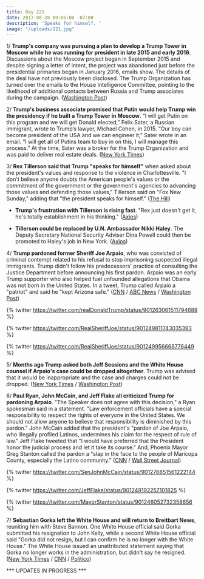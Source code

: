 ```yaml
---
title: Day 221
date: 2017-08-28 09:05:00 -07:00
description: 'Speaks for himself. '
image: "/uploads/221.jpg"
---
```


1/ **Trump's company was pursuing a plan to develop a Trump Tower in Moscow while he was running for president in late 2015 and early 2016**. Discussions about the Moscow project began in September 2015 and despite signing a letter of intent, the project was abandoned just before the presidential primaries began in January 2016, emails show. The details of the deal have not previously been disclosed. The Trump Organization has turned over the emails to the House Intelligence Committee, pointing to the likelihood of additional contacts between Russia and Trump associates during the campaign. ([Washington Post](https://www.washingtonpost.com/politics/trumps-business-sought-deal-on-a-trump-tower-in-moscow-while-he-ran-for-president/2017/08/27/d6e95114-8b65-11e7-91d5-ab4e4bb76a3a_story.html))

2/ **Trump's business associate promised that Putin would help Trump win the presidency if he built a Trump Tower in Moscow**. “I will get Putin on this program and we will get Donald elected,” Felix Sater, a Russian immigrant, wrote to Trump’s lawyer, Michael Cohen, in 2015. “Our boy can become president of the USA and we can engineer it,” Sater wrote in an email. “I will get all of Putins team to buy in on this, I will manage this process.” At the time, Sater was a broker for the Trump Organization and was paid to deliver real estate deals. ([New York Times](https://www.nytimes.com/2017/08/28/us/politics/trump-tower-putin-felix-sater.html))

3/ **Rex Tillerson said that Trump "speaks for himself"** when asked about the president's values and response to the violence in Charlottesville. "I don't believe anyone doubts the American people's values or the commitment of the government or the government's agencies to advancing those values and defending those values," Tillerson said on "Fox New Sunday," adding that "the president speaks for himself." ([The Hill](http://thehill.com/homenews/administration/348170-tillerson-trump-speaks-for-himself))

* **Trump's frustration with Tillerson is rising fast**. "Rex just doesn't get it, he's totally establishment in his thinking." ([Axios](https://www.axios.com/scoop-trump-frustration-with-tillerson-rising-fast-2478123564.html))

* **Tillerson could be replaced by U.N. Ambassador Nikki Haley**. The Deputy Secretary National Security Adviser Dina Powell could then be promoted to Haley's job in New York. ([Axios](https://www.axios.com/tillerson-switcheroo-may-happen-sooner-than-expected-2478556632.html))

4/ **Trump pardoned former Sheriff Joe Arpaio**, who was convicted of criminal contempt related to his refusal to stop imprisoning suspected illegal immigrants. Trump didn't follow his predecessors' practice of consulting the Justice Department before announcing his first pardon. Arpaio was an early Trump supporter who also helped fuel unfounded allegations that Obama was not born in the United States. In a tweet, Trump called Arpaio a "patriot" and said he "kept Arizona safe." ([CNN](http://www.cnn.com/2017/08/25/politics/sheriff-joe-arpaio-donald-trump-pardon/index.html) / [ABC News](http://abcnews.go.com/Politics/controversial-arizona-sheriff-joe-arpaio-pardoned-president-trump/story?id=49426093) / [Washington Post](https://www.washingtonpost.com/world/national-security/trump-pardons-former-arizona-sheriff-joe-arpaio/2017/08/25/afbff4b6-86b1-11e7-961d-2f373b3977ee_story.html))

{% twitter https://twitter.com/realDonaldTrump/status/901263061511794688 %}

{% twitter https://twitter.com/RealSheriffJoe/status/901249811743035393 %}

{% twitter https://twitter.com/RealSheriffJoe/status/901249956668776449 %}

5/ **Months ago Trump asked both Jeff Sessions and the White House counsel if Arpaio's case could be dropped altogether**. Trump was advised that it would be inappropriate and the case and charges could not be dropped. ([New York Times](https://www.nytimes.com/2017/08/26/us/politics/political-reaction-trump-pardon-arpaio.html) / [Washington Post](https://www.washingtonpost.com/politics/trump-asked-sessions-about-closing-case-against-arpaio-an-ally-since-birtherism/2017/08/26/15e5d7b2-8a7f-11e7-a94f-3139abce39f5_story.html))

6/ **Paul Ryan, John McCain, and Jeff Flake all criticized Trump for pardoning Arpaio**. "The Speaker does not agree with this decision," a Ryan spokesman said in a statement. "Law enforcement officials have a special responsibility to respect the rights of everyone in the United States. We should not allow anyone to believe that responsibility is diminished by this pardon." John McCain added that the president's "pardon of Joe Arpaio, who illegally profiled Latinos, undermines his claim for the respect of rule of law." Jeff Flake tweeted that "I would have preferred that the President honor the judicial process and let it take its course." And, Phoenix Mayor Greg Stanton called the pardon a "slap in the face to the people of Maricopa County, especially the Latino community." ([CNN](http://www.cnn.com/2017/08/26/politics/paul-ryan-joe-arpaio-pardon/index.html) / [Wall Street Journal](https://www.wsj.com/articles/house-speaker-paul-ryan-criticizes-donald-trumps-pardon-for-joe-arpaio-1503781921))

{% twitter https://twitter.com/SenJohnMcCain/status/901276851561222144 %}

{% twitter https://twitter.com/JeffFlake/status/901249192257101825 %}

{% twitter https://twitter.com/MayorStanton/status/901246052732358656 %}

7/ **Sebastian Gorka left the White House and will return to Breitbart News**, reuniting him with Steve Bannon. One White House official said Gorka submitted his resignation to John Kelly, while a second White House official said "Gorka did not resign, but I can confirm he is no longer with the White House." The White House issued an unattributed statement saying that Gorka no longer works in the administration, but didn't say he resigned. ([New York Times](https://www.nytimes.com/2017/08/25/us/politics/sebastian-gorka-leaves-white-house.html?mcubz=1) / [CNN](http://www.cnn.com/2017/08/25/politics/gorka/index.html) / [Politico](http://www.politico.com/blogs/on-media/2017/08/26/sebastian-gorka-breitbart-return-242066))

\*\*\* UPDATES IN PROGRESS \*\*\*
